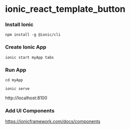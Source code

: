 # ionic_react_template_button


### Install Ionic
`npm install -g @ionic/cli`

### Create Ionic App
`ionic start myApp tabs`

### Run App
`cd myApp` 

`ionic serve`

http://localhost:8100


### Add UI Components
https://ionicframework.com/docs/components


